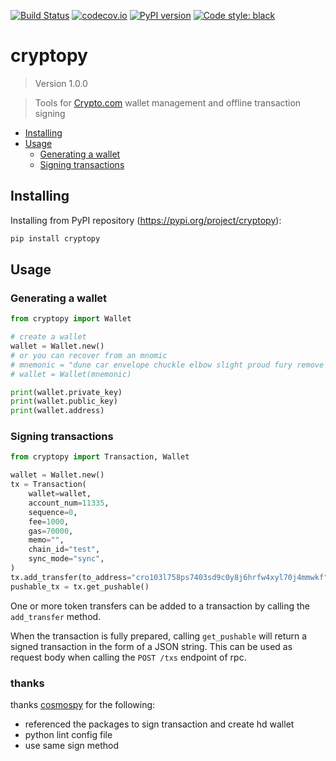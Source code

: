 [![Build Status](https://travis-ci.com/crypto-com/cryptopy.svg?branch=master)](https://travis-ci.com//cryptopy)
[![codecov.io](https://codecov.io/gh/crypto-com/cryptopy/branch/master/graph/badge.svg)](https://codecov.io/gh/crypto-com/cryptopy)
[![PyPI version](https://img.shields.io/pypi/v/cryptopy)](https://pypi.org/project/cryptopy)
[![Code style: black](https://img.shields.io/badge/code%20style-black-000000.svg)](https://github.com/psf/black)

# cryptopy

<!--- Don't edit the version line below manually. Let bump2version do it for you. -->

> Version 1.0.0

> Tools for [Crypto.com](https://github.com/crypto-com/chain-main) wallet management and offline transaction signing

<!-- mdformat-toc start --slug=github --maxlevel=6 --minlevel=2 -->

- [Installing](<#installing>)
- [Usage](<#usage>)
  - [Generating a wallet](<#generating-a-wallet>)
  - [Signing transactions](<#signing-transactions>)

<!-- mdformat-toc end -->

## Installing<a name="installing"></a>

Installing from PyPI repository (https://pypi.org/project/cryptopy):

```bash
pip install cryptopy
```

## Usage<a name="usage"></a>

### Generating a wallet<a name="generating-a-wallet"></a>

```python
from cryptopy import Wallet

# create a wallet
wallet = Wallet.new()
# or you can recover from an mnomic 
# mnemonic = "dune car envelope chuckle elbow slight proud fury remove candy uphold puzzle call select sibling sport gadget please want vault glance verb damage gown"
# wallet = Wallet(mnemonic)

print(wallet.private_key)
print(wallet.public_key)
print(wallet.address)
```

### Signing transactions<a name="signing-transactions"></a>

```python
from cryptopy import Transaction, Wallet

wallet = Wallet.new()
tx = Transaction(
    wallet=wallet,
    account_num=11335,
    sequence=0,
    fee=1000,
    gas=70000,
    memo="",
    chain_id="test",
    sync_mode="sync",
)
tx.add_transfer(to_address="cro103l758ps7403sd9c0y8j6hrfw4xyl70j4mmwkf", amount=387000)
pushable_tx = tx.get_pushable()
```

One or more token transfers can be added to a transaction by calling the `add_transfer` method.

When the transaction is fully prepared, calling `get_pushable` will return a signed transaction in the form of a JSON string.
This can be used as request body when calling the `POST /txs` endpoint of rpc.

### thanks

thanks [cosmospy](https://github.com/hukkinj1/cosmospy) for the following:
* referenced the packages to sign transaction and create hd wallet
* python lint config file
* use same sign method
